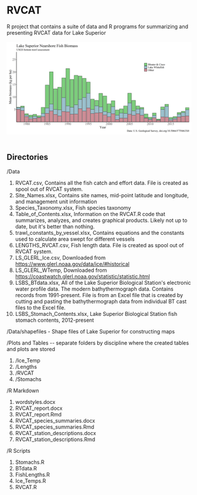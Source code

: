 # RVCAT
R project that contains a suite of data and R programs for summarizing and presenting RVCAT data for Lake Superior
<br>
<br>
[<img src="ns_annual_biomass_ciscobloater_lwf.png?raw=true"/>](ns_annual_biomass_ciscobloater_lwf.png) 
<br>
<br>
## Directories
/Data
  1. RVCAT.csv, Contains all the fish catch and effort data. File is created as spool out of RVCAT system.
  2. Site_Names.xlsx, Contains site names, mid-point latitude and longitude, and management unit information
  3. Species_Taxonomy.xlsx, Fish species taxonomy
  4. Table_of_Contents.xlsx, Information on the RVCAT.R code that summarizes, analyzes, and creates graphical products. Likely not up to date, but it's better than nothing.
  5. trawl_constants_by_vessel.xlsx, Contains equations and the constants used to calculate area swept for different vessels
  6. LENGTHS_RVCAT.csv, Fish length data. File is created as spool out of RVCAT system.
  7. LS_GLERL_Ice.csv, Downloaded from https://www.glerl.noaa.gov/data/ice/#historical
  8. LS_GLERL_WTemp, Downloaded from https://coastwatch.glerl.noaa.gov/statistic/statistic.html
  9. LSBS_BTdata.xlsx, All of the Lake Superior Biological Station's electronic water profile data. The modern bathythermograph data. Contains records from 1991-present. File is from an Excel file that is created by cutting and pasting the bathythermograph data from individual BT cast files to the Excel file.
  10. LSBS_Stomach_Contents.xlsx, Lake Superior Biological Station fish stomach contents, 2012-present 

/Data/shapefiles - Shape files of Lake Superior for constructing maps

/Plots and Tables -- separate folders by discipline where the created tables and plots are stored
  1. /Ice_Temp
  2. /Lengths
  3. /RVCAT
  4. /Stomachs

/R Markdown
1. wordstyles.docx
2. RVCAT_report.docx
3. RVCAT_report.Rmd
4. RVCAT_species_summaries.docx
5. RVCAT_species_summaries.Rmd
6. RVCAT_station_descriptions.docx
7. RVCAT_station_descriptions.Rmd

/R Scripts
1. Stomachs.R
2. BTdata.R
3. FishLengths.R
4. Ice_Temps.R
5. RVCAT.R
